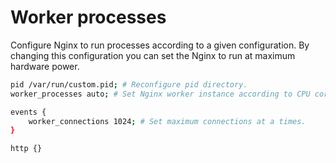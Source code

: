 # Worker processes

Configure Nginx to run processes according to a given configuration.
By changing this configuration you can set the Nginx to run at maximum hardware power.

```bash
pid /var/run/custom.pid; # Reconfigure pid directory.
worker_processes auto; # Set Nginx worker instance according to CPU core.

events {
    worker_connections 1024; # Set maximum connections at a times.
}

http {}
```
